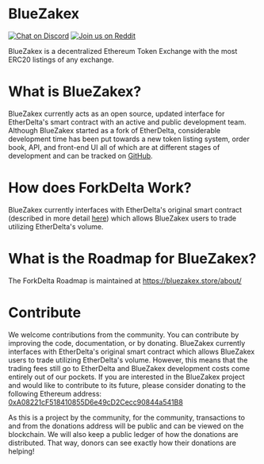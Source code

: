 # BlueZakex
[![Chat on Discord](https://img.shields.io/badge/chat-on%20discord-7289da.svg)](https://discord.gg/MPvAfMa)
[![Join us on Reddit](https://img.shields.io/badge/reddit-ForkDelta-red.svg)](https://www.reddit.com/r/ForkDelta/)

BlueZakex is a decentralized Ethereum Token Exchange with the most ERC20 listings of any exchange.


# What is BlueZakex?
BlueZakex currently acts as an open source, updated interface for EtherDelta's smart contract with an active and public development team. Although BlueZakex started as a fork of EtherDelta, considerable development time has been put towards a new token listing system, order book, API, and front-end UI all of which are at different stages of development and can be tracked on [GitHub](https://github.com/bluezakex/). 


# How does ForkDelta Work?
BlueZakex currently interfaces with EtherDelta's original smart contract (described in more detail [here](https://www.reddit.com/r/EtherDelta/comments/6kdiyl/smart_contract_overview/)) which allows BlueZakex users to trade utilizing EtherDelta's volume.


# What is the Roadmap for BlueZakex?
The ForkDelta Roadmap is maintained at https://bluezakex.store/about/


# Contribute
We welcome contributions from the community. You can contribute by improving the code, documentation, or by donating. 
BlueZakex currently interfaces with EtherDelta's original smart contract which allows BlueZakex users to trade utilizing EtherDelta's volume. However, this means that the trading fees still go to EtherDelta and BlueZakex development costs come entirely out of our pockets. If you are interested in the BlueZakex project and would like to contribute to its future, please consider donating to the following Ethereum address: <a href="https://etherscan.io/address/0xA08221cF518410855D6e49cD2Cecc90844a541B8">0xA08221cF518410855D6e49cD2Cecc90844a541B8</a>

As this is a project by the community, for the community, transactions to and from the donations address will be public and can be viewed on the blockchain. We will also keep a public ledger of how the donations are distributed. That way, donors can see exactly how their donations are helping!
